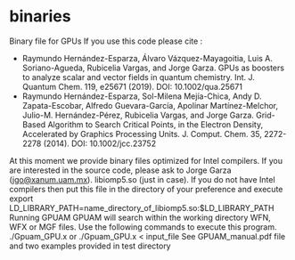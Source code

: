 # binaries
Binary file for GPUs
If you use this code please cite :
* Raymundo Hernández-Esparza, Álvaro Vázquez-Mayagoitia, Luis A. Soriano-Agueda, Rubicelia Vargas, and Jorge Garza. GPUs as boosters to analyze scalar and vector fields in quantum chemistry. Int. J. Quantum Chem. 119, e25671 (2019). DOI: 10.1002/qua.25671
* Raymundo Hernández-Esparza, Sol-Milena Mejía-Chica, Andy D. Zapata-Escobar, Alfredo Guevara-García, Apolinar Martínez-Melchor, Julio-M. Hernández-Pérez, Rubicelia Vargas, and Jorge Garza. Grid-Based Algorithm to Search Critical Points, in the Electron Density, Accelerated by Graphics Processing Units. J. Comput. Chem. 35, 2272-2278 (2014). DOI: 10.1002/jcc.23752

At this moment we provide binary files optimized for Intel compilers. If you are interested in the source code, please ask to Jorge Garza (jgo@xanum.uam.mx).
libiomp5.so (just in case). If you do not have Intel compilers then put this file in the directory of your preference and execute
export LD_LIBRARY_PATH=name_directory_of_libiomp5.so:$LD_LIBRARY_PATH 
Running GPUAM
GPUAM will search within the working directory WFN, WFX or MGF files. Use the following commands to execute this program.
./Gpuam_GPU.x
or
./Gpuam_GPU.x < input_file 
See GPUAM_manual.pdf file and two examples provided in test directory
